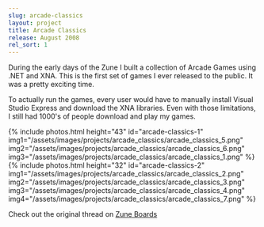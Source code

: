 ```yaml
---
slug: arcade-classics
layout: project
title: Arcade Classics
release: August 2008
rel_sort: 1
---
```


During the early days of the Zune I built a collection of Arcade Games
using .NET and XNA.  This is the first set of games I ever released to
the public. It was a pretty exciting time.

To actually run the games, every user would have to manually install
Visual Studio Express and download the XNA libraries.  Even with those
limitations, I still had 1000's of people download and play my games.

{% include photos.html
  height="43" id="arcade-classics-1"
  img1="/assets/images/projects/arcade_classics/arcade_classics_5.png"
  img2="/assets/images/projects/arcade_classics/arcade_classics_6.png"
  img3="/assets/images/projects/arcade_classics/arcade_classics_1.png"
%}
{% include photos.html
  height="32" id="arcade-classics-2"
  img1="/assets/images/projects/arcade_classics/arcade_classics_2.png"
  img2="/assets/images/projects/arcade_classics/arcade_classics_3.png"
  img3="/assets/images/projects/arcade_classics/arcade_classics_4.png"
  img4="/assets/images/projects/arcade_classics/arcade_classics_7.png"
%}

Check out the original thread on [Zune
Boards](http://www.zuneboards.com/forums/showthread.php?t=31892)
